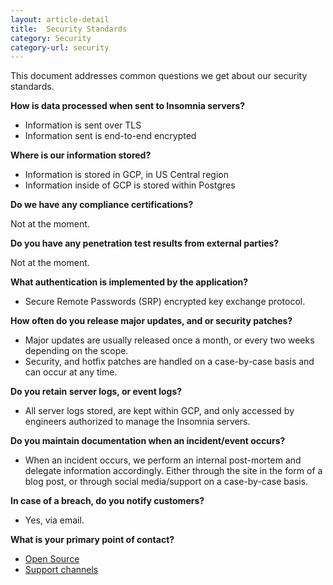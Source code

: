```yaml
---
layout: article-detail
title:  Security Standards
category: Security
category-url: security
---
```


This document addresses common questions we get about our security standards.

**How is data processed when sent to Insomnia servers?**

* Information is sent over TLS
* Information sent is end-to-end encrypted

**Where is our information stored?**

* Information is stored in GCP, in US Central region
* Information inside of GCP is stored within Postgres

**Do we have any compliance certifications?**

Not at the moment.

**Do you have any penetration test results from external parties?**

Not at the moment.

**What authentication is implemented by the application?**

* Secure Remote Passwords (SRP) encrypted key exchange protocol.

**How often do you release major updates, and or security patches?**

* Major updates are usually released once a month, or every two weeks depending on the scope.
* Security, and hotfix patches are handled on a case-by-case basis and can occur at any time.

**Do you retain server logs, or event logs?**

* All server logs stored, are kept within GCP, and only accessed by engineers authorized to manage the Insomnia servers.

**Do you maintain documentation when an incident/event occurs?**

* When an incident occurs, we perform an internal post-mortem and delegate information accordingly. Either through the site in the form of a blog post, or through social media/support on a case-by-case basis.

**In case of a breach, do you notify customers?**

* Yes, via email.

**What is your primary point of contact?**

* [Open Source](https://github.com/kong/insomnia)
* [Support channels](https://insomnia.rest/support)
